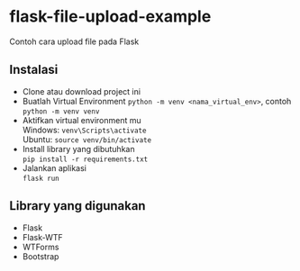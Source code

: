 # flask-file-upload-example
Contoh cara upload file pada Flask

## Instalasi
- Clone atau download project ini
- Buatlah Virtual Environment ```python -m venv <nama_virtual_env>```, contoh ```python -m venv venv```
- Aktifkan virtual environment mu <br/>
  Windows: 
  ```venv\Scripts\activate``` <br/>
  Ubuntu:
  ```source venv/bin/activate```
- Install library yang dibutuhkan <br/> ```pip install -r requirements.txt``` 
- Jalankan aplikasi <br/> ```flask run```

## Library yang digunakan
- Flask
- Flask-WTF
- WTForms
- Bootstrap

